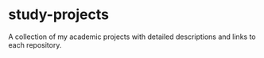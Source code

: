 # study-projects
A collection of my academic projects with detailed descriptions and links to each repository.

